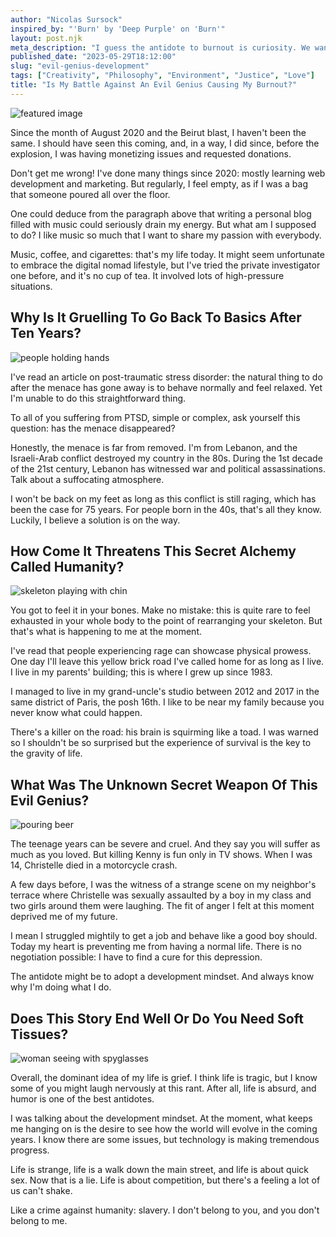 ```yaml
---
author: "Nicolas Sursock"
inspired_by: "'Burn' by 'Deep Purple' on 'Burn'"
layout: post.njk
meta_description: "I guess the antidote to burnout is curiosity. We want to know what will happen when we wake up like China. No wonder people are scared."
published_date: "2023-05-29T18:12:00"
slug: "evil-genius-development"
tags: ["Creativity", "Philosophy", "Environment", "Justice", "Love"]
title: "Is My Battle Against An Evil Genius Causing My Burnout?"
---
```


![featured image](https://images.unsplash.com/photo-1581626157227-6a0d22ac9f00?ixlib=rb-4.0.3&ixid=M3wxMjA3fDB8MHxwaG90by1wYWdlfHx8fGVufDB8fHx8fA%3D%3D&auto=format&fit=crop)

Since the month of August 2020 and the Beirut blast, I haven't been the same. I should have seen this coming, and, in a way, I did since, before the explosion, I was having monetizing issues and requested donations.

Don't get me wrong! I've done many things since 2020: mostly learning web development and marketing. But regularly, I feel empty, as if I was a bag that someone poured all over the floor.

One could deduce from the paragraph above that writing a personal blog filled with music could seriously drain my energy. But what am I supposed to do? I like music so much that I want to share my passion with everybody.

Music, coffee, and cigarettes: that's my life today. It might seem unfortunate to embrace the digital nomad lifestyle, but I've tried the private investigator one before, and it's no cup of tea. It involved lots of high-pressure situations.

## Why Is It Gruelling To Go Back To Basics After Ten Years?

![people holding hands](https://images.unsplash.com/photo-1562026700-3425431ecb5b?ixlib=rb-4.0.3&ixid=M3wxMjA3fDB8MHxwaG90by1wYWdlfHx8fGVufDB8fHx8fA%3D%3D&auto=format&fit=crop&q=80&w=800&h=600)

I've read an article on post-traumatic stress disorder: the natural thing to do after the menace has gone away is to behave normally and feel relaxed. Yet I'm unable to do this straightforward thing.

To all of you suffering from PTSD, simple or complex, ask yourself this question: has the menace disappeared?

Honestly, the menace is far from removed. I'm from Lebanon, and the Israeli-Arab conflict destroyed my country in the 80s. During the 1st decade of the 21st century, Lebanon has witnessed war and political assassinations. Talk about a suffocating atmosphere.

I won't be back on my feet as long as this conflict is still raging, which has been the case for 75 years. For people born in the 40s, that's all they know. Luckily, I believe a solution is on the way.

## How Come It Threatens This Secret Alchemy Called Humanity?

![skeleton playing with chin](https://images.unsplash.com/photo-1530210124550-912dc1381cb8?ixlib=rb-4.0.3&ixid=M3wxMjA3fDB8MHxwaG90by1wYWdlfHx8fGVufDB8fHx8fA%3D%3D&auto=format&fit=crop&q=80&w=800&h=600)

You got to feel it in your bones. Make no mistake: this is quite rare to feel exhausted in your whole body to the point of rearranging your skeleton. But that's what is happening to me at the moment.

I've read that people experiencing rage can showcase physical prowess. One day I'll leave this yellow brick road I've called home for as long as I live. I live in my parents' building; this is where I grew up since 1983. 

I managed to live in my grand-uncle's studio between 2012 and 2017 in the same district of Paris, the posh 16th. I like to be near my family because you never know what could happen.

There's a killer on the road: his brain is squirming like a toad. I was warned so I shouldn't be so surprised but the experience of survival is the key to the gravity of life.

## What Was The Unknown Secret Weapon Of This Evil Genius?

![pouring beer](https://images.unsplash.com/photo-1535958636474-b021ee887b13?ixlib=rb-4.0.3&ixid=M3wxMjA3fDB8MHxwaG90by1wYWdlfHx8fGVufDB8fHx8fA%3D%3D&auto=format&fit=crop&q=80&w=800&h=600)

The teenage years can be severe and cruel. And they say you will suffer as much as you loved. But killing Kenny is fun only in TV shows. When I was 14, Christelle died in a motorcycle crash.

A few days before, I was the witness of a strange scene on my neighbor's terrace where Christelle was sexually assaulted by a boy in my class and two girls around them were laughing. The fit of anger I felt at this moment deprived me of my future.

I mean I struggled mightily to get a job and behave like a good boy should. Today my heart is preventing me from having a normal life. There is no negotiation possible: I have to find a cure for this depression.

The antidote might be to adopt a development mindset. And always know why I'm doing what I do.

## Does This Story End Well Or Do You Need Soft Tissues?

![woman seeing with spyglasses](https://images.unsplash.com/photo-1515598379512-b60132823a9d?ixlib=rb-4.0.3&ixid=M3wxMjA3fDB8MHxwaG90by1wYWdlfHx8fGVufDB8fHx8fA%3D%3D&auto=format&fit=crop&q=80&w=800&h=600)

Overall, the dominant idea of my life is grief. I think life is tragic, but I know some of you might laugh nervously at this rant. After all, life is absurd, and humor is one of the best antidotes.

I was talking about the development mindset. At the moment, what keeps me hanging on is the desire to see how the world will evolve in the coming years. I know there are some issues, but technology is making tremendous progress.

Life is strange, life is a walk down the main street, and life is about quick sex. Now that is a lie. Life is about competition, but there's a feeling a lot of us can't shake.

Like a crime against humanity: slavery. I don't belong to you, and you don't belong to me. 